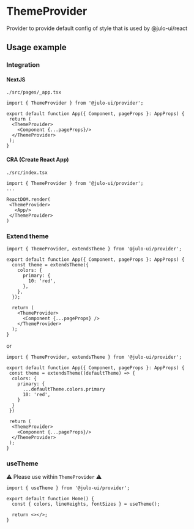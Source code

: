 # ThemeProvider

Provider to provide default config of style that is used by @julo-ui/react

## Usage example

### Integration

#### NextJS

```tsx
./src/pages/_app.tsx

import { ThemeProvider } from '@julo-ui/provider';

export default function App({ Component, pageProps }: AppProps) {
 return (
  <ThemeProvider>
    <Component {...pageProps}/>
  </ThemeProvider>
 );
}
```

#### CRA (Create React App)

```tsx
./src/index.tsx

import { ThemeProvider } from '@julo-ui/provider';
...

ReactDOM.render(
 <ThemeProvider>
   <App/>
 </ThemeProvider>
)
```

### Extend theme

```tsx
import { ThemeProvider, extendsTheme } from '@julo-ui/provider';

export default function App({ Component, pageProps }: AppProps) {
  const theme = extendsTheme({
    colors: {
      primary: {
        10: 'red',
      },
    },
  });

  return (
    <ThemeProvider>
      <Component {...pageProps} />
    </ThemeProvider>
  );
}
```

or

```tsx
import { ThemeProvider, extendsTheme } from '@julo-ui/provider';

export default function App({ Component, pageProps }: AppProps) {
 const theme = extendsTheme((defaultTheme) => {
  colors: {
    primary: {
      ...defaultTheme.colors.primary
      10: 'red',
    }
  }
 })

 return (
  <ThemeProvider>
    <Component {...pageProps}/>
  </ThemeProvider>
 );
}
```

### useTheme

⚠️ Please use within `ThemeProvider` ⚠️

```tsx
import { useTheme } from '@julo-ui/provider';

export default function Home() {
  const { colors, lineHeights, fontSizes } = useTheme();

  return <></>;
}
```
